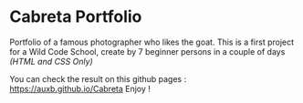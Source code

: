 # Cabreta Portfolio
Portfolio of a famous photographer who likes the goat. This is a first project for a Wild Code School, create by 7 beginner persons in a couple of days *(HTML and CSS Only)*

You can check the result on this github pages : https://auxb.github.io/Cabreta
Enjoy !
